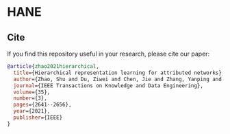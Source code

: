 # HANE
## Cite
If you find this repository useful in your research, please cite our paper:

```bibtex
@article{zhao2021hierarchical,
  title={Hierarchical representation learning for attributed networks},
  author={Zhao, Shu and Du, Ziwei and Chen, Jie and Zhang, Yanping and Tang, Jie and Philip, S Yu},
  journal={IEEE Transactions on Knowledge and Data Engineering},
  volume={35},
  number={3},
  pages={2641--2656},
  year={2021},
  publisher={IEEE}
}
